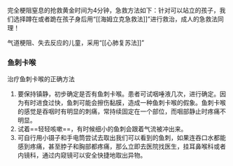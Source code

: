 完全梗阻窒息的抢救黄金时间为4分钟，急救方法如下：针对可以站立的孩子，我们选择蹲在或者跪在孩子身后用“[[海姆立克急救法]]”进行救治，成人的急救法同理！

气道梗阻、失去反应的儿童，采用“[[心肺复苏法]]”

### 鱼刺卡喉

治疗鱼刺卡喉的正确方法

1. 要保持镇静，初步确定是否有鱼刺卡喉。患者可试咽唾液几次，进行确定。因为有时进食过快，鱼刺可能会擦伤黏膜，造成一种鱼刺卡喉的假象。鱼刺卡喉的感觉是吞咽时有明显的刺痛，常持续固定在一个部位，而咽部静止时疼痛不明显。
2. 试着==轻轻咳嗽==，有时候细小的鱼刺会跟着气流被冲出来。
3. 可自行用小镊子和手电筒尝试去取出我们可以看到的鱼刺，如果连吞口水都能感到疼痛，甚至脖子和胸部都疼痛，那么立即去医院找医生，挂耳鼻喉科或者内镜科，通过内窥镜可以安全快捷地取出异物。
